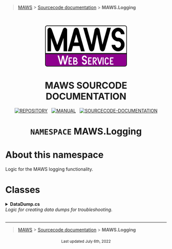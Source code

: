> [MAWS][1] &gt; [Sourcecode documentation][2] &gt; **MAWS.Logging**

<br>
<br>
<div align="center">
  <img src="../../.github/Logos/maws-logo-web-service-512x256.png" alt="MAWSC logo" width="256">
  <h1> 
    MAWS SOURCODE DOCUMENTATION
  </h1>

  [![REPOSITORY](https://img.shields.io/badge/REPOSITORY-550055?style=for-the-badge)][1]&nbsp;&nbsp;&nbsp;[![MANUAL](https://img.shields.io/badge/MANUAL-550055?style=for-the-badge)][3]&nbsp;&nbsp;&nbsp;[![SOURCECODE-DOCUMENTATION](https://img.shields.io/badge/SOURCECODE%20DOCUMENTATION-8e008e?style=for-the-badge)][2]

</div>

<div align="center">

# **`NAMESPACE`** MAWS.Logging

</div>

# About this namespace

Logic for the MAWS logging functionality.

# Classes

<details>
<summary>
  <b>DataDump.cs</b><br>
  <i>Logic for creating data dumps for troubleshooting.</i>
</summary>

***

### `DataDump()`

Create an data dump logfile.

#### Operation

1. Create a data dump message.
2. Verify the "C:/MAWS/Datadump/" directory exists.
3. Write the data dump message to a local file.

#### Notes

* This method is only used for debugging, and should not be used in production.
* You can use this functionality anywhere by placing the line `Logging.DataDump.WriteDump();` where you want the data dump to take place.
* **\[2]** This is a failsafe to make sure that the "C:/MAWS/Logging/" exists prior to writing to it.
* **\[3]** The logfile is always written to "C:/MAWS/Datadump/"

</details>

<br>

***

> [MAWS][1] &gt; [Sourcecode documentation][2] &gt; **MAWS.Logging**

[1]: https://github.com/spectrum-health-systems/MAWS
[2]: ../Sourcecode/MAWS-Sourcecode.md
[3]: ../Manual/MAWS-Manual.md
[4]: ../Sourcecode/MAWS-Sourcecode.md#standard-casingtrimming-of-values

<div align="center">
  <sub>
    Last updated July 6th, 2022
  </sub>
<br>